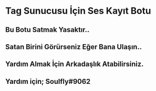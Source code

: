 # Tag Sunucusu İçin Ses Kayıt Botu

## Bu Botu Satmak Yasaktır..
## Satan Birini Görürseniz Eğer Bana Ulaşın..
## Yardım Almak İçin Arkadaşlık Atabilirsiniz.
## Yardım için; Soulfly#9062
